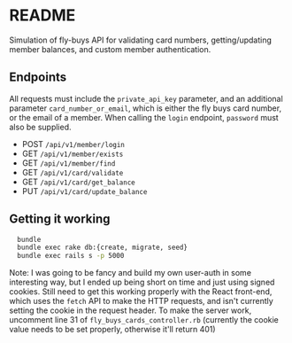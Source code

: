 # README

Simulation of fly-buys API for validating card numbers, getting/updating member balances, and custom member authentication.

## Endpoints

All requests must include the `private_api_key` parameter, and an additional parameter `card_number_or_email`, which is either the fly buys card number, or the email of a member. When calling the `login` endpoint, `password` must also be supplied.

- POST `/api/v1/member/login`
- GET `/api/v1/member/exists`
- GET `/api/v1/member/find`
- GET `/api/v1/card/validate`
- GET `/api/v1/card/get_balance`
- PUT `/api/v1/card/update_balance`

## Getting it working

```bash
  bundle
  bundle exec rake db:{create, migrate, seed}
  bundle exec rails s -p 5000
```

Note: I was going to be fancy and build my own user-auth in some interesting way, but I ended up being short on time and just using signed cookies. Still need to get this working properly with the React front-end, which uses the `fetch` API to make the HTTP requests, and isn't currently setting the cookie in the request header. To make the server work, uncomment line 31 of `fly_buys_cards_controller.rb` (currently the cookie value needs to be set properly, otherwise it'll return 401)
